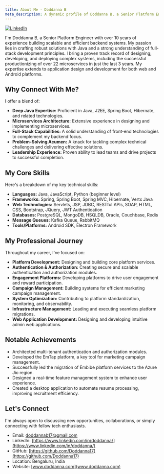 ```yaml
---
title: About Me - Doddanna B
meta_description: A dynamic profile of Doddanna B, a Senior Platform Engineer specializing in Java and scalable backend solutions.
---
```


[![LinkedIn](https://img.shields.io/badge/LinkedIn-Connect-blue.svg?logo=linkedin)](https://www.linkedin.com/in/doddanna/)

I'm Doddanna B, a Senior Platform Engineer with over 10 years of experience building scalable and efficient backend systems. My passion lies in crafting robust solutions with Java and a strong understanding of full-stack development principles. I bring a proven track record of designing, developing, and deploying complex systems, including the successful productionizing of over 22 microservices in just the last 3 years. My expertise extends to application design and development for both web and Android platforms.

## Why Connect With Me?

I offer a blend of:

* **Deep Java Expertise:** Proficient in Java, J2EE, Spring Boot, Hibernate, and related technologies.
* **Microservices Architecture:** Extensive experience in designing and implementing microservices.
* **Full-Stack Capabilities:** A solid understanding of front-end technologies to complement my backend focus.
* **Problem-Solving Acumen:** A knack for tackling complex technical challenges and delivering effective solutions.
* **Leadership Experience:** Proven ability to lead teams and drive projects to successful completion.

## My Core Skills

Here's a breakdown of my key technical skills:

* **Languages:** Java, JavaScript, Python (beginner level)
* **Frameworks:** Spring, Spring Boot, Spring MVC, Hibernate, Vertx Java
* **Web Technologies:** Servlets, JSP, JDBC, RESTful APIs, SOAP, HTML, CSS, Bootstrap, JQuery, JWT Authentication
* **Databases:** PostgreSQL, MongoDB, HSQLDB, Oracle, Couchbase, Redis
* **Message Queues:** Kafka Queue, RabbitMQ
* **Tools/Platforms:** Android SDK, Electron Framework

## My Professional Journey

Throughout my career, I've focused on:

* **Platform Development:** Designing and building core platform services.
* **Authentication & Authorization:** Creating secure and scalable authentication and authorization modules.
* **Engagement Platforms:** Developing platforms to drive user engagement and reward participation.
* **Campaign Management:** Building systems for efficient marketing campaign management.
* **System Optimization:** Contributing to platform standardization, monitoring, and observability.
* **Infrastructure Management:** Leading and executing seamless platform migrations.
* **Web Application Development:** Designing and developing intuitive admin web applications.

## Notable Achievements

* Architected multi-tenant authentication and authorization modules.
* Developed the EmTap platform, a key tool for marketing campaign management.
* Successfully led the migration of Embibe platform services to the Azure Jio region.
* Designed a real-time feature management system to enhance user experience.
* Created a desktop application to automate resume processing, improving recruitment efficiency.

## Let's Connect

I'm always open to discussing new opportunities, collaborations, or simply connecting with fellow tech enthusiasts.

* Email: [doddannab17@gmail.com](mailto:doddannab17@gmail.com)
* LinkedIn: [https://www.linkedin.com/in/doddanna/](https://www.linkedin.com/in/doddanna/)
* GitHub: [https://github.com/Doddanna17](https://github.com/Doddanna17)
* Location: Bengaluru, India
* Website: [www.doddanna.com](www.doddanna.com)
